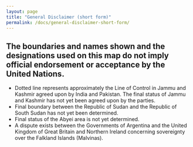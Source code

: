 ```yaml
---
layout: page
title: "General Disclaimer (short form)"
permalink: /docs/general-disclaimer-short-form/
---
```


## The boundaries and names shown and the designations used on this map do not imply official endorsement or acceptance by the United Nations.

- Dotted line represents approximately the Line of Control in Jammu and Kashmir agreed upon by India and Pakistan. The final status of Jammu and Kashmir has not yet been agreed upon by the parties.
- Final boundary between the Republic of Sudan and the Republic of South Sudan has not yet been determined.
- Final status of the Abyei area is not yet determined.
- A dispute exists between the Governments of Argentina and the United Kingdom of Great Britain and Northern Ireland concerning sovereignty over the Falkland Islands (Malvinas).
